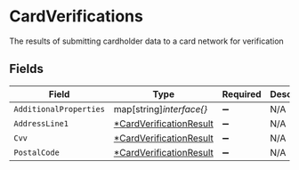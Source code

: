 # CardVerifications

The results of submitting cardholder data to a card network for verification


## Fields

| Field                                                                    | Type                                                                     | Required                                                                 | Description                                                              | Example                                                                  |
| ------------------------------------------------------------------------ | ------------------------------------------------------------------------ | ------------------------------------------------------------------------ | ------------------------------------------------------------------------ | ------------------------------------------------------------------------ |
| `AdditionalProperties`                                                   | map[string]*interface{}*                                                 | :heavy_minus_sign:                                                       | N/A                                                                      |                                                                          |
| `AddressLine1`                                                           | [*CardVerificationResult](../../models/shared/cardverificationresult.md) | :heavy_minus_sign:                                                       | N/A                                                                      | match                                                                    |
| `Cvv`                                                                    | [*CardVerificationResult](../../models/shared/cardverificationresult.md) | :heavy_minus_sign:                                                       | N/A                                                                      | match                                                                    |
| `PostalCode`                                                             | [*CardVerificationResult](../../models/shared/cardverificationresult.md) | :heavy_minus_sign:                                                       | N/A                                                                      | match                                                                    |
